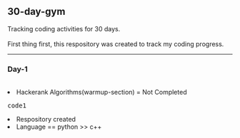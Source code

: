 ## 30-day-gym
Tracking coding activities for 30 days.
<br><br>First thing first, this respository was created to track my coding progress.
<hr>
   <h3>Day-1</h3>
     <br><li>Hackerank Algorithms(warmup-section) = Not Completed <pre>code1</pre></li>
        <li>Respository created</li>
           <li>Language == python >> c++</li>
